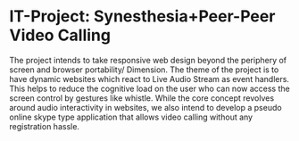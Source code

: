 IT-Project: Synesthesia+Peer-Peer Video Calling
==========

 The project intends to take responsive web design beyond the periphery of screen and browser portability/ Dimension. The theme of the project is to have dynamic websites which react to Live Audio Stream as event handlers. This helps to reduce the cognitive load on the user who can now access the screen control by gestures like whistle. While the core concept revolves around audio interactivity in websites, we also intend to develop a pseudo online skype type application that allows video calling without any registration hassle.
